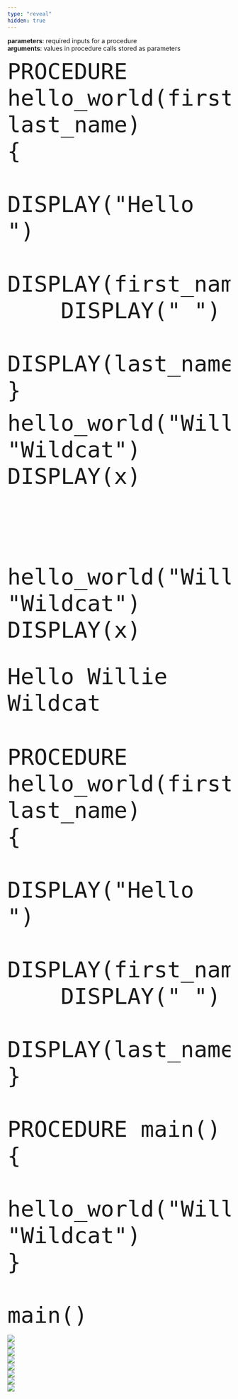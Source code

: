 ```yaml
---
type: "reveal"
hidden: true
---
```

<section>
    <b>parameters</b>: required inputs for a procedure<br>
    <b>arguments</b>: values in procedure calls stored as parameters
</section>
<section>
    <pre><code style="font-size: 50px; line-height: 60px" class="language-plaintext stretch">PROCEDURE hello_world(first_name, last_name)
{
    DISPLAY("Hello ")
    DISPLAY(first_name)
    DISPLAY(" ")
    DISPLAY(last_name)
}</code></pre>
</section>
<section>
    <pre><code style="font-size: 50px; line-height: 60px" class="language-plaintext">hello_world("Willie", "Wildcat")
DISPLAY(x)</code></pre>
    <br>
    <pre><code style="font-size: 50px; line-height: 60px" class="language-plaintext"> </code></pre>
    <br>
    <br>
</section>
<section>
    <pre><code style="font-size: 50px; line-height: 60px" class="language-plaintext">hello_world("Willie", "Wildcat")
DISPLAY(x)</code></pre>
    <br>
    <pre><code style="font-size: 50px; line-height: 60px" class="language-plaintext">Hello Willie Wildcat</code></pre>
    <br>
    <br>
</section>
<section>
    <pre><code style="font-size: 50px; line-height: 60px" class="language-plaintext stretch">PROCEDURE hello_world(first_name, last_name)
{
    DISPLAY("Hello ")
    DISPLAY(first_name)
    DISPLAY(" ")
    DISPLAY(last_name)
}<br>
PROCEDURE main()
{
    hello_world("Willie", "Wildcat")
}<br>
main()</code></pre>
</section>
<section>
	<img class="stretch plain" src="/cc110/images/lab2/trace5_1.png">
</section>
<section>
	<img class="stretch plain" src="/cc110/images/lab2/trace5_5.png">
</section>
<section>
	<img class="stretch plain" src="/cc110/images/lab2/trace5_6.png">
</section>
<section>
	<img class="stretch plain" src="/cc110/images/lab2/trace5_7.png">
</section>
<section>
	<img class="stretch plain" src="/cc110/images/lab2/trace5_8.png">
</section>
<section>
	<img class="stretch plain" src="/cc110/images/lab2/trace5_14.png">
</section>
<section>
	<img class="stretch plain" src="/cc110/images/lab2/trace5_15.png">
</section>
<section>
	<img class="stretch plain" src="/cc110/images/lab2/trace5.gif">
</section>